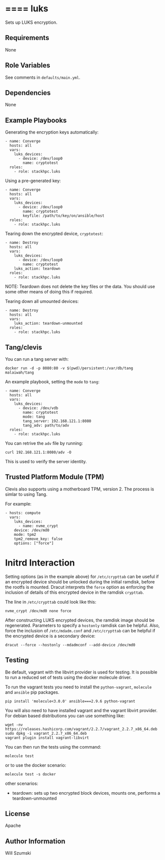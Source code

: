====
luks
====

Sets up LUKS encryption.

Requirements
------------

None

Role Variables
--------------

See comments in `defaults/main.yml`.


Dependencies
------------

None

Example Playbooks
-----------------

Generating the encryption keys automatically:

```
- name: Converge
  hosts: all
  vars:
    luks_devices:
      - device: /dev/loop0
        name: cryptotest
  roles:
    - role: stackhpc.luks
```

Using a pre-generated key:

```
- name: Converge
  hosts: all
  vars:
    luks_devices:
      - device: /dev/loop0
        name: cryptotest
        keyfile: /path/to/key/on/ansible/host
  roles:
    - role: stackhpc.luks
```

Tearing down the encrypted device, `cryptotest`:

```
- name: Destroy
  hosts: all
  vars:
    luks_devices:
      - device: /dev/loop0
        name: cryptotest
    luks_action: teardown
  roles:
    - role: stackhpc.luks
```

NOTE: Teardown does not delete the key files or the data. You should
use some other means of doing this if required.

Tearing down all umounted devices:

```
- name: Destroy
  hosts: all
  vars:
    luks_action: teardown-unmounted
  roles:
    - role: stackhpc.luks
```

Tang/clevis
------------

You can run a tang server with:

```
docker run -d -p 8080:80 -v $(pwd)/persistent:/var/db/tang malaiwah/tang
```

An example playbook, setting the `mode` to `tang`:

```
- name: Converge
  hosts: all
  vars:
    luks_devices:
      - device: /dev/vdb
        name: cryptotest
        mode: tang
        tang_server: 192.168.121.1:8080
        tang_adv: path/to/adv
  roles:
    - role: stackhpc.luks
```

You can retrive the `adv` file by running:

```
curl 192.168.121.1:8080/adv -O
```

This is used to verify the server identity.

Trusted Platform Module (TPM)
-----------------------------

Clevis also supports using a motherboard TPM, version 2.  The process
is simlar to using Tang.

For example:

```
- hosts: compute
  vars:
    luks_devices:
      - name: nvme_crypt
	device: /dev/md0
	mode: tpm2
	tpm2_remove_key: false
	options: ["force"]
```

Initrd Interaction
==================

Setting options (as in the example above) for `/etc/crypttab` can be
useful if an encrypted device should be unlocked during the initial
ramdisk, before the rootfs is mounted.  Dracut interprets the `force`
option as enforcing the inclusion of details of this encrypted device
in the ramdisk `crypttab`.

The line in `/etc/crypttab` could look like this:

```
nvme_crypt /dev/md0 none force
```

After constructing LUKS encrypted devices, the ramdisk image should be
regenerated.  Parameters to specify a `hostonly` ramdisk can be helpful.
Also, force the inclusion of `/etc/mdadm.conf` and `/etc/crypttab`
can be helpful if the encrypted device is a secondary device:

```
dracut --force --hostonly --mdadmconf --add-device /dev/md0
```

Testing
-------

Be default, vagrant with the libvirt provider is used for testing. It is possible to run
a reduced set of tests using the docker molecule driver.

To run the vagrant tests you need to install the `python-vagrant`, `molecule` and `ansible` pip
packages.

```
pip install 'molecule<3.0.0' ansible===2.9.6 python-vagrant
```

You will also need to have installed vagrant and the vagrant libvirt provider. For debian
based distributions you can use something like:

```
wget -nv https://releases.hashicorp.com/vagrant/2.2.7/vagrant_2.2.7_x86_64.deb
sudo dpkg -i vagrant_2.2.7_x86_64.deb
vagrant plugin install vagrant-libvirt
```

You can then run the tests using the command:

```
molecule test
```

or to use the docker scenario:

```
molecule test -s docker
```

other scenarios:

- teardown: sets up two encrypted block devices, mounts one, performs a teardown-unmounted

License
-------

Apache

Author Information
------------------

Will Szumski
